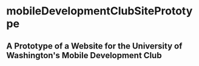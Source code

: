 # mobileDevelopmentClubSitePrototype
## A Prototype of a Website for the University of Washington's Mobile Development Club
